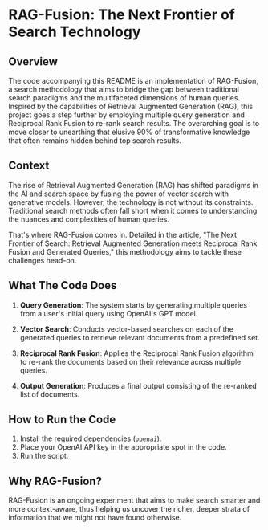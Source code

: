 # RAG-Fusion: The Next Frontier of Search Technology

## Overview

The code accompanying this README is an implementation of RAG-Fusion, a search methodology that aims to bridge the gap between traditional search paradigms and the multifaceted dimensions of human queries. Inspired by the capabilities of Retrieval Augmented Generation (RAG), this project goes a step further by employing multiple query generation and Reciprocal Rank Fusion to re-rank search results. The overarching goal is to move closer to unearthing that elusive 90% of transformative knowledge that often remains hidden behind top search results.

## Context

The rise of Retrieval Augmented Generation (RAG) has shifted paradigms in the AI and search space by fusing the power of vector search with generative models. However, the technology is not without its constraints. Traditional search methods often fall short when it comes to understanding the nuances and complexities of human queries.

That's where RAG-Fusion comes in. Detailed in the article, "The Next Frontier of Search: Retrieval Augmented Generation meets Reciprocal Rank Fusion and Generated Queries," this methodology aims to tackle these challenges head-on.

## What The Code Does

1. **Query Generation**: The system starts by generating multiple queries from a user's initial query using OpenAI's GPT model.
  
2. **Vector Search**: Conducts vector-based searches on each of the generated queries to retrieve relevant documents from a predefined set.

3. **Reciprocal Rank Fusion**: Applies the Reciprocal Rank Fusion algorithm to re-rank the documents based on their relevance across multiple queries.

4. **Output Generation**: Produces a final output consisting of the re-ranked list of documents.

## How to Run the Code

1. Install the required dependencies (`openai`).
2. Place your OpenAI API key in the appropriate spot in the code.
3. Run the script.

## Why RAG-Fusion?

RAG-Fusion is an ongoing experiment that aims to make search smarter and more context-aware, thus helping us uncover the richer, deeper strata of information that we might not have found otherwise.

